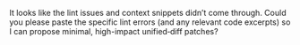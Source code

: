 It looks like the lint issues and context snippets didn’t come through. Could you please paste the specific lint errors (and any relevant code excerpts) so I can propose minimal, high-impact unified‐diff patches?